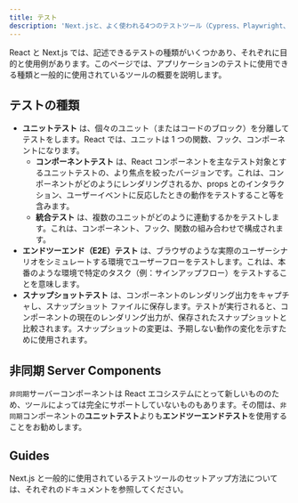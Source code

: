 ```yaml
---
title: テスト
description: 'Next.jsと、よく使われる4つのテストツール（Cypress、Playwright、Vitest、Jest）のセットアップ方法を学びます。'
---
```


React と Next.js では、記述できるテストの種類がいくつかあり、それぞれに目的と使用例があります。このページでは、アプリケーションのテストに使用できる種類と一般的に使用されているツールの概要を説明します。

## テストの種類

- **ユニットテスト** は、個々のユニット（またはコードのブロック）を分離してテストをします。React では、ユニットは 1 つの関数、フック、コンポーネントになります。
  - **コンポーネントテスト** は、React コンポーネントを主なテスト対象とするユニットテストの、より焦点を絞ったバージョンです。これは、コンポーネントがどのようにレンダリングされるか、props とのインタラクション、ユーザーイベントに反応したときの動作をテストすること等を含みます。
  - **統合テスト** は、複数のユニットがどのように連動するかをテストします。これは、コンポーネント、フック、関数の組み合わせで構成されます。
- **エンドツーエンド（E2E）テスト** は、ブラウザのような実際のユーザーシナリオをシミュレートする環境でユーザーフローをテストします。これは、本番のような環境で特定のタスク（例：サインアップフロー）をテストすることを意味します。
- **スナップショットテスト** は、コンポーネントのレンダリング出力をキャプチャし、スナップショット ファイルに保存します。テストが実行されると、コンポーネントの現在のレンダリング出力が、保存されたスナップショットと比較されます。スナップショットの変更は、予期しない動作の変化を示すために使用されます。

## 非同期 Server Components

`非同期`サーバーコンポーネントは React エコシステムにとって新しいもののため、ツールによっては完全にサポートしていないものもあります。その間は、`非同期`コンポーネントの**ユニットテスト**よりも**エンドツーエンドテスト**を使用することをお勧めします。

## Guides

Next.js と一般的に使用されているテストツールのセットアップ方法については、それぞれのドキュメントを参照してください。
